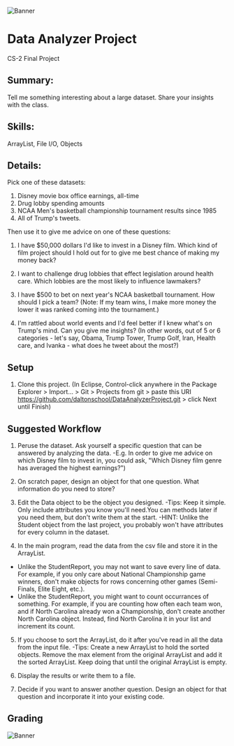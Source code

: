![Banner](https://kjergens.github.io/DataAnalyzerProject/data-analytics.png)

# Data Analyzer Project
CS-2 Final Project

## Summary: 
Tell me something interesting about a large dataset. Share your insights with the class.

## Skills:
ArrayList, File I/O, Objects

## Details:
Pick one of these datasets:
1. Disney movie box office earnings, all-time
2. Drug lobby spending amounts
3. NCAA Men's basketball championship tournament results since 1985
4. All of Trump's tweets.

Then use it to give me advice on one of these questions:

1. I have $50,000 dollars I'd like to invest in a Disney film. Which kind of film project should I hold out for to give me best chance of making my money back?

2. I want to challenge drug lobbies that effect legislation around health care. Which lobbies are the most likely to influence lawmakers?

3. I have $500 to bet on next year's NCAA basketball tournament. How should I pick a team? (Note: If my team wins, I make more money the lower it was ranked coming into the tournament.) 

4. I'm rattled about world events and I'd feel better if I knew what's on Trump's mind. Can you give me insights? (In other words, out of 5 or 6 categories - let's say, Obama, Trump Tower, Trump Golf, Iran, Health care, and Ivanka - what does he tweet about the most?)

## Setup
1. Clone this project. (In Eclipse, Control-click anywhere in the Package Explorer > Import... > Git > Projects from git > paste this URI https://github.com/daltonschool/DataAnalyzerProject.git > click Next until Finish)

## Suggested Workflow
1. Peruse the dataset. Ask yourself a specific question that can be answered by analyzing the data. 
	-E.g. In order to give me advice on which Disney film to invest in, you could ask, "Which Disney film genre has averaged the highest earnings?") 

2. On scratch paper, design an object for that one question. What information do you need to store?
  
3. Edit the Data object to be the object you designed. 
	-Tips: Keep it simple. Only include attributes you know you'll need.You can methods later if you need them, but don't write them at the start.
	-HINT: Unlike the Student object from the last project, you probably won't have attributes for every column in the dataset. 

4. In the main program, read the data from the csv file and store it in the ArrayList.
  - Unlike the StudentReport, you may not want to save every line of data. For example, if you only care about National Championship game winners, don't make objects for rows concerning other games (Semi-Finals, Elite Eight, etc.).
  - Unlike the StudentReport, you might want to count occurrances of something. For example, if you are counting how often each team won, and if North Carolina already won a Championship, don't create another North Carolina object. Instead, find North Carolina it in your list and increment its count.
  
5. If you choose to sort the ArrayList, do it after you've read in all the data from the input file. 
	-Tips: Create a new ArrayList to hold the sorted objects. Remove the max element from the original ArrayList and add it the sorted ArrayList. Keep doing that until the original ArrayList is empty.
  
6. Display the results or write them to a file.
  
7. Decide if you want to answer another question. Design an object for that question and incorporate it into your existing code.

## Grading

   
![Banner](https://kjergens.github.io/DataAnalyzerProject/data-analytics.png)
